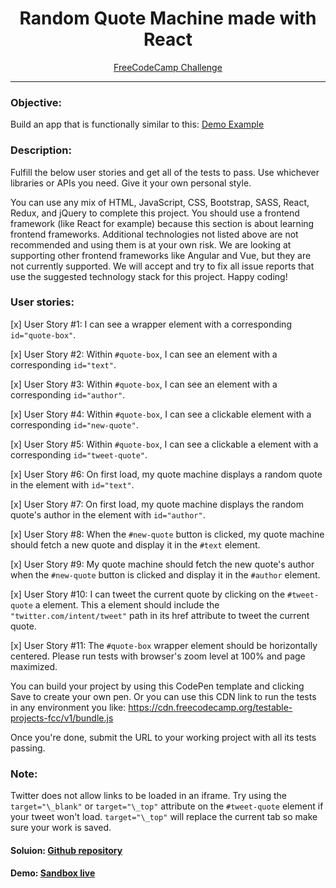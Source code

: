 <h1 align="center">
Random Quote Machine made with React</h1>

<p align="center"><a href="FreeCodeCamp Challenge">FreeCodeCamp Challenge</a></p>

<hr>

### Objective:

Build an app that is functionally similar to this: [Demo Example](https://random-quote-machine.freecodecamp.rocks/)

### Description:

Fulfill the below user stories and get all of the tests to pass. Use whichever libraries or APIs you need. Give it your own personal style.

You can use any mix of HTML, JavaScript, CSS, Bootstrap, SASS, React, Redux, and jQuery to complete this project. You should use a frontend framework (like React for example) because this section is about learning frontend frameworks. Additional technologies not listed above are not recommended and using them is at your own risk. We are looking at supporting other frontend frameworks like Angular and Vue, but they are not currently supported. We will accept and try to fix all issue reports that use the suggested technology stack for this project. Happy coding!

### User stories:

[x] User Story #1: I can see a wrapper element with a corresponding `id="quote-box"`.

[x] User Story #2: Within `#quote-box`, I can see an element with a corresponding `id="text"`.

[x] User Story #3: Within `#quote-box`, I can see an element with a corresponding `id="author"`.

[x] User Story #4: Within `#quote-box`, I can see a clickable element with a corresponding `id="new-quote"`.

[x] User Story #5: Within `#quote-box`, I can see a clickable a element with a corresponding `id="tweet-quote"`.

[x] User Story #6: On first load, my quote machine displays a random quote in the element with `id="text"`.

[x] User Story #7: On first load, my quote machine displays the random quote's author in the element with `id="author"`.

[x] User Story #8: When the `#new-quote` button is clicked, my quote machine should fetch a new quote and display it in the `#text` element.

[x] User Story #9: My quote machine should fetch the new quote's author when the `#new-quote` button is clicked and display it in the `#author` element.

[x] User Story #10: I can tweet the current quote by clicking on the `#tweet-quote` a element. This a element should include the `"twitter.com/intent/tweet"` path in its href attribute to tweet the current quote.

[x] User Story #11: The `#quote-box` wrapper element should be horizontally centered. Please run tests with browser's zoom level at 100% and page maximized.

You can build your project by using this CodePen template and clicking Save to create your own pen. Or you can use this CDN link to run the tests in any environment you like: https://cdn.freecodecamp.org/testable-projects-fcc/v1/bundle.js

Once you're done, submit the URL to your working project with all its tests passing.

### Note:

Twitter does not allow links to be loaded in an iframe. Try using the `target="\_blank"` or `target="\_top"` attribute on the `#tweet-quote` element if your tweet won't load. `target="\_top"` will replace the current tab so make sure your work is saved.

#### Soluion: [Github repository](https://github.com/MenaiAla/fcc-random-quote-machine)

#### Demo: [Sandbox live](https://5mum38-3000.preview.csb.app/)
